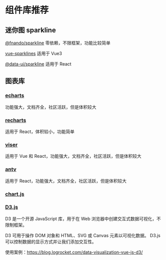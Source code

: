 # 组件库推荐

## 迷你图 sparkline

[@fnando/sparkline](https://www.npmjs.com/package/@fnando/sparkline)
零依赖，不限框架，功能比较简单

[vue-sparklines](https://www.npmjs.com/package/vue-sparklines)
适用于 Vue3

[@data-ui/sparkline](https://www.npmjs.com/package/@data-ui/sparkline)
适用于 React

## 图表库

### [echarts](https://echarts.apache.org/zh/index.html)

功能强大，文档齐全，社区活跃，但是体积较大

### [recharts](https://recharts.org/)

适用于 React，体积较小，功能简单

### [viser](https://viserjs.github.io/)

适用于 Vue 和 React，功能强大，文档齐全，社区活跃，但是体积较大

### [antv](https://antv.antgroup.com/)

适用于 React，功能强大，文档齐全，社区活跃，但是体积较大

### [chart.js](https://www.chartjs.org/docs/latest/)

### [D3.js](https://d3js.org/)

D3 是一个开源 JavaScript 库，用于在 Web 浏览器中创建交互式数据可视化，不限制框架。

D3 可用于操作 DOM 对象和 HTML、SVG 或 Canvas 元素以可视化数据。 D3.js 可以控制数据的显示方式并让我们添加交互性。

使用案例：https://blog.logrocket.com/data-visualization-vue-js-d3/